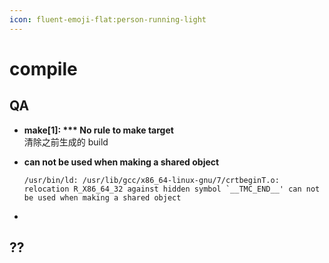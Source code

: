 ```yaml
---
icon: fluent-emoji-flat:person-running-light
---
```

# compile

## QA

- **make[1]: *** No rule to make target**  
    清除之前生成的 build 
- **can not be used when making a shared object**
    ```shell
    /usr/bin/ld: /usr/lib/gcc/x86_64-linux-gnu/7/crtbeginT.o: relocation R_X86_64_32 against hidden symbol `__TMC_END__' can not be used when making a shared object
    ```


- 


## ??
